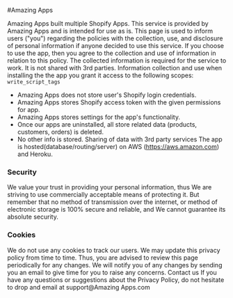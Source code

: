 #Amazing Apps

Amazing Apps built multiple Shopify Apps. This service is provided by Amazing Apps and is intended for use as is. This page is used to inform users ("you") regarding the policies with the collection, use, and disclosure of personal information if anyone decided to use this service. If you choose to use the app, then you agree to the collection and use of information in relation to this policy. The collected information is required for the service to work. It is not shared with 3rd parties. Information collection and use when installing the the app you grant it access to the following scopes: `write_script_tags`

- Amazing Apps does not store user's Shopify login credentials.
- Amazing Apps stores Shopify access token with the given permissions for app.
- Amazing Apps stores settings for the app's functionality.
- Once our apps are uninstalled, all store related data (products, customers, orders) is deleted.
- No other info is stored. Sharing of data with 3rd party services The app is hosted(database/routing/server) on AWS (https://aws.amazon.com) and Heroku.

### Security
We value your trust in providing your personal information, thus We are striving to use commercially acceptable means of protecting it. But remember that no method of transmission over the internet, or method of electronic storage is 100% secure and reliable, and We cannot guarantee its absolute security.

### Cookies
We do not use any cookies to track our users. We may update this privacy policy from time to time. Thus, you are advised to review this page periodically for any changes. We will notify you of any changes by sending you an email to give time for you to raise any concerns. Contact us If you have any questions or suggestions about the Privacy Policy, do not hesitate to drop and email at support@Amazing Apps.com
